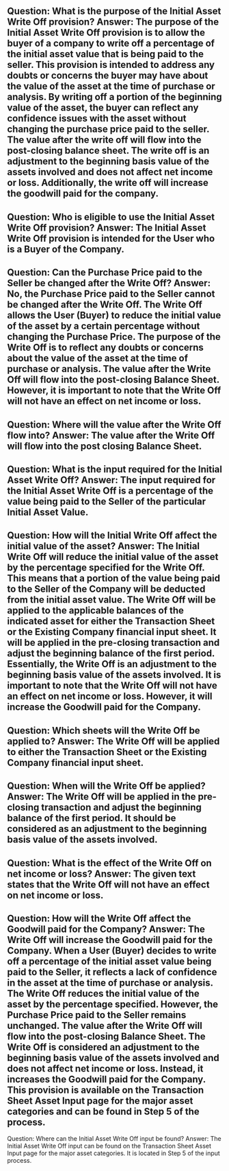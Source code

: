 Question: What is the purpose of the Initial Asset Write Off provision?
Answer: The purpose of the Initial Asset Write Off provision is to allow the buyer of a company to write off a percentage of the initial asset value that is being paid to the seller. This provision is intended to address any doubts or concerns the buyer may have about the value of the asset at the time of purchase or analysis. By writing off a portion of the beginning value of the asset, the buyer can reflect any confidence issues with the asset without changing the purchase price paid to the seller. The value after the write off will flow into the post-closing balance sheet. The write off is an adjustment to the beginning basis value of the assets involved and does not affect net income or loss. Additionally, the write off will increase the goodwill paid for the company.
---
Question: Who is eligible to use the Initial Asset Write Off provision?
Answer: The Initial Asset Write Off provision is intended for the User who is a Buyer of the Company.
---
Question: Can the Purchase Price paid to the Seller be changed after the Write Off?
Answer: No, the Purchase Price paid to the Seller cannot be changed after the Write Off. The Write Off allows the User (Buyer) to reduce the initial value of the asset by a certain percentage without changing the Purchase Price. The purpose of the Write Off is to reflect any doubts or concerns about the value of the asset at the time of purchase or analysis. The value after the Write Off will flow into the post-closing Balance Sheet. However, it is important to note that the Write Off will not have an effect on net income or loss.
---
Question: Where will the value after the Write Off flow into?
Answer: The value after the Write Off will flow into the post closing Balance Sheet.
---
Question: What is the input required for the Initial Asset Write Off?
Answer: The input required for the Initial Asset Write Off is a percentage of the value being paid to the Seller of the particular Initial Asset Value.
---
Question: How will the Initial Write Off affect the initial value of the asset?
Answer: The Initial Write Off will reduce the initial value of the asset by the percentage specified for the Write Off. This means that a portion of the value being paid to the Seller of the Company will be deducted from the initial asset value. The Write Off will be applied to the applicable balances of the indicated asset for either the Transaction Sheet or the Existing Company financial input sheet. It will be applied in the pre-closing transaction and adjust the beginning balance of the first period. Essentially, the Write Off is an adjustment to the beginning basis value of the assets involved. It is important to note that the Write Off will not have an effect on net income or loss. However, it will increase the Goodwill paid for the Company.
---
Question: Which sheets will the Write Off be applied to?
Answer: The Write Off will be applied to either the Transaction Sheet or the Existing Company financial input sheet.
---
Question: When will the Write Off be applied?
Answer: The Write Off will be applied in the pre-closing transaction and adjust the beginning balance of the first period. It should be considered as an adjustment to the beginning basis value of the assets involved.
---
Question: What is the effect of the Write Off on net income or loss?
Answer: The given text states that the Write Off will not have an effect on net income or loss.
---
Question: How will the Write Off affect the Goodwill paid for the Company?
Answer: The Write Off will increase the Goodwill paid for the Company. When a User (Buyer) decides to write off a percentage of the initial asset value being paid to the Seller, it reflects a lack of confidence in the asset at the time of purchase or analysis. The Write Off reduces the initial value of the asset by the percentage specified. However, the Purchase Price paid to the Seller remains unchanged. 
The value after the Write Off will flow into the post-closing Balance Sheet. The Write Off is considered an adjustment to the beginning basis value of the assets involved and does not affect net income or loss. Instead, it increases the Goodwill paid for the Company. 
This provision is available on the Transaction Sheet Asset Input page for the major asset categories and can be found in Step 5 of the process.
---
Question: Where can the Initial Asset Write Off input be found?
Answer: The Initial Asset Write Off input can be found on the Transaction Sheet Asset Input page for the major asset categories. It is located in Step 5 of the input process.

